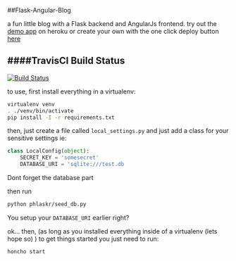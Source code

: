 ##Flask-Angular-Blog

a fun little blog with a Flask backend and AngularJs frontend.
try out the [demo app](https://phlaskr.herokuapp.com) on heroku
or create your own with the one click deploy button [here](https://github.com/jstacoder/flask-angular-blog-example)

####TravisCI Build Status
---
[![Build Status](https://travis-ci.org/jstacoder/flask-angular-blog.svg?branch=master)](https://travis-ci.org/jstacoder/flask-angular-blog)

to use, first install everything in a virtualenv:
```bash
virtualenv venv
. ./venv/bin/activate
pip install -I -r requirements.txt
```
then, just create a file called `local_settings.py` and just add a class for your sensitive settings ie:

```python
class LocalConfig(object):
    SECRET_KEY = 'somesecret'
    DATABASE_URI = 'sqlite:///test.db
```
Dont forget the database part

then run 
```bash
python phlaskr/seed_db.py
```
You setup your `DATABASE_URI` earlier right?

ok... then, (as long as you installed everything inside of a virtualenv (lets hope so) ) 
to get things started you just need to run:

```bash
honcho start
```


